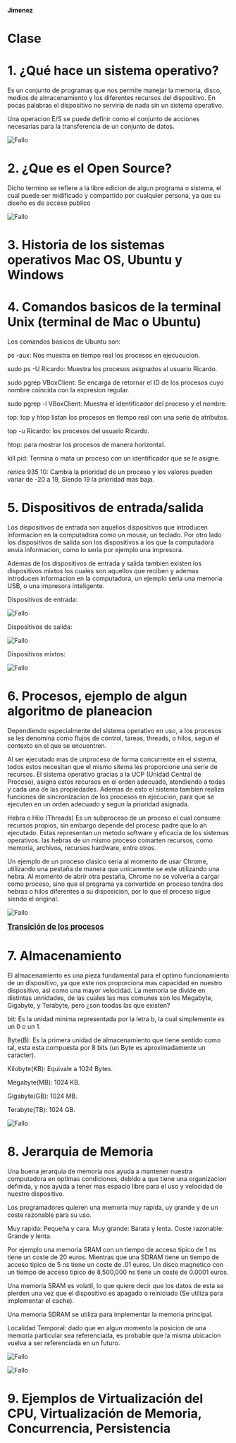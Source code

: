 **Jimenez**

# Clase

# 1. ¿Qué hace un sistema operativo?
 Es un conjunto de programas que nos permite manejar la memoria, disco, medios de almacenamiento y los diferentes recursos del dispositivo. En pocas palabras el dispositivo no serviria de nada sin un sistema operativo.

 Una operacion E/S se puede definir como el conjunto de acciones necesarias para la transferencia de un conjunto de datos.

 ![Fallo](inputoutput.png)

# 2. ¿Que es el Open Source?
Dicho termino se refiere a la libre edicion de algun programa o sistema, el cual puede ser midificado y compartido por cualquier persona, ya que su diseño es de acceso publico

![Fallo](open.png)

# 3. Historia de los sistemas operativos Mac OS, Ubuntu y Windows

# 4. Comandos basicos de la terminal Unix (terminal de Mac o Ubuntu)
Los comandos basicos de Ubuntu son:

ps -aux: Nos muestra en tiempo real los procesos en ejecucucion.

sudo ps -U Ricardo: Muestra los procesos asignados al usuario Ricardo.

sudo pgrep VBoxClient: Se encarga de retornar el ID de los procesos
cuyo nombre coincida con la expresion regular.

sudo pgrep -l VBoxClient: Muestra el identificador del proceso y el
nombre.

top: top y htop listan los procesos en tiempo real con una serie de
atributos.

top -u Ricardo: los procesos del usuario Ricardo.

htop: para mostrar los procesos de manera horizontal.

kill pid: Termina o mata un proceso con un identificador que se le asigne.

renice 935 10: Cambia la prioridad de un proceso y los valores pueden variar de -20 a 19, Siendo 19 la prioridad mas baja.

# 5. Dispositivos de entrada/salida
Los dispositivos de entrada son aquellos dispositivos que introducen informacion en la computadora como un mouse, un teclado. Por otro lado los dispositivos de salida son los dispositivos a los que la computadora envia informacion, como lo seria por ejemplo una impresora.

Ademas de los dispositivos de entrada y salida tambien existen los dispositivos mixtos los cuales son aquellos que reciben y ademas introducen informacion en la computadora, un ejemplo seria una memoria USB, o una impresora inteligente.

Dispositivos de entrada:


![Fallo](entrd.jpg)


Dispositivos de salida:


![Fallo](salida.jpg)


Dispositivos mixtos:

![Fallo](mixtos.jpg)

# 6. Procesos, ejemplo de algun algoritmo de planeacion
Dependiendo especialmente del sistema operativo en uso, a los procesos se les denomina como flujos de control, tareas, threads, o hilos, segun el contexto en el que se encuentren.

Al ser ejecutado mas de unproceso de forma concurrente en el sistema, todos estos necesitan que el mismo sitema les proporcione una serie de recursos. El sistema operativo gracias a la UCP (Unidad Central de Proceso), asigna estos recursos en el orden adecuado, atendiendo a todas y cada una de las propiedades. Ademas de esto el sistema tambien realiza funciones de sincronizacion de los procesos en ejecucion, para que se ejecuten en un orden adecuado y segun la prioridad asignada.

Hebra o Hilo (Threads)
Es un subproceso de un proceso el cual consume recursos propios, sin embargo depende del proceso padre que lo ah ejecutado. Estas representan un metodo software y eficacia de los sistemas operativos. las hebras de un mismo proceso comarten recursos, como memoria, archivos, recursos hardware, entre otros.

Un ejemplo de un proceso clasico seria al momento de usar Chrome, utilizando una pestaña de manera que unicamente se este utilizando una hebra. Al momento de abrir otra pestaña, Chrome no se volveria a cargar como proceso, sino que el programa ya convertido en proceso tendra dos hebras o hilos diferentes a su disposicion, por lo que el proceso sigue siendo el original.


![Fallo](hebras.png)


<u><big><strong>Transición de los procesos</strong></big></u> 


# 7. Almacenamiento
El almacenamiento es una pieza fundamental para el optimo funcionamiento de un dispositivo, ya que este nos proporciona mas capacidad en nuestro dispositivo, asi como una mayor velocidad. La memoria se divide en distintas unnidades, de las cuales las mas comunes son los Megabyte, Gigabyte, y Terabyte, pero ¿son toodas las que existen?

bit: Es la unidad minima representada por la letra b, la cual simplemente es un 0 o un 1.

Byte(B): Es la primera unidad de almacenamiento que tiene sentido como tal, esta esta compuesta por 8 bits (un Byte es aproximadamente un caracter).

Kilobyte(KB): Equivale a 1024 Bytes.

Megabyte(MB): 1024 KB.

Gigabyte(GB): 1024 MB.

Terabyte(TB): 1024 GB.

![Fallo](unidades.jpg)

# 8. Jerarquia de Memoria
Una buena jerarquia de memoria nos ayuda a mantener nuestra computadora en optimas condiciones, debido a que tiene una organizacion definida, y nos ayuda a tener mas espacio libre para el uso y velocidad de nuestro dispositivo.

Los programadores quieren una memoria muy rapida, uy grande y de un coste razonable para su uso.

Muy rapida: Pequeña y cara.
Muy grande: Barata y lenta.
Coste razonable: Grande y lenta.

Por ejemplo una memoria SRAM con un tiempo de acceso tipico de 1 ns tiene un coste de 20 euros. Mientras que una SDRAM tiene un tiempo de acceso tipico de 5 ns tiene un coste de .01 euros. Un disco magnetico con un tiempo de acceso tipico de 8,500,000 ns tiene un coste de 0.0001 euros.

Una memoria SRAM es volatil, lo que quiere decir que los datos de esta se pierden una vez que el dispositivo es apagado o reiniciado (Se utiliza para implementar el cache).

Una memoria SDRAM se utiliza para implementar la memoria principal.

Localidad Temporal: dado que en algun momento la posicion de una memoria particular sea referenciada, es probable que la misma ubicacion vuelva a ser referenciada en un futuro.

![Fallo](jerarqumem.jpg)

![Fallo](jerarqumem2.jpg)


# 9. Ejemplos de Virtualización del CPU, Virtualización de Memoria, Concurrencia, Persistencia